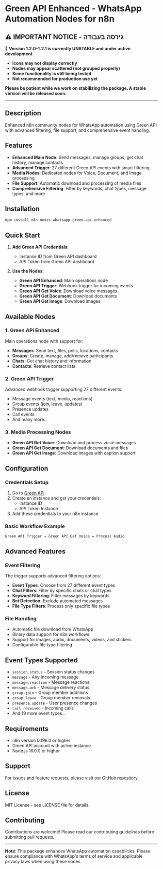 # Green API Enhanced - WhatsApp Automation Nodes for n8n

## ⚠️ **IMPORTANT NOTICE - גירסה בעבודה**

**🚧 Version 1.2.0-1.2.1 is currently UNSTABLE and under active development**

- **Icons may not display correctly**
- **Nodes may appear scattered (not grouped properly)**  
- **Some functionality is still being tested**
- **Not recommended for production use yet**

**Please be patient while we work on stabilizing the package. A stable version will be released soon.**

---

## Description

Enhanced n8n community nodes for WhatsApp automation using Green API with advanced filtering, file support, and comprehensive event handling.

## Features

- **Enhanced Main Node**: Send messages, manage groups, get chat history, manage contacts
- **Advanced Trigger**: 27 different Green API events with smart filtering
- **Media Nodes**: Dedicated nodes for Voice, Document, and Image processing
- **File Support**: Automatic download and processing of media files
- **Comprehensive Filtering**: Filter by keywords, chat types, message types, and more

## Installation

```bash
npm install n8n-nodes-whatsapp-green-api-enhanced
```

## Quick Start

1. **Add Green API Credentials**:
   - Instance ID from Green API dashboard
   - API Token from Green API dashboard

2. **Use the Nodes**:
   - **Green API Enhanced**: Main operations node
   - **Green API Trigger**: Webhook trigger for incoming events
   - **Green API Get Voice**: Download voice messages
   - **Green API Get Document**: Download documents
   - **Green API Get Image**: Download images

## Available Nodes

### 1. Green API Enhanced
Main operations node with support for:
- **Messages**: Send text, files, polls, locations, contacts
- **Groups**: Create, manage, add/remove participants
- **Chats**: Get chat history and information
- **Contacts**: Retrieve contact lists

### 2. Green API Trigger
Advanced webhook trigger supporting 27 different events:
- Message events (text, media, reactions)
- Group events (join, leave, updates)
- Presence updates
- Call events
- And many more...

### 3. Media Processing Nodes
- **Green API Get Voice**: Download and process voice messages
- **Green API Get Document**: Download documents and files
- **Green API Get Image**: Download images with caption support

## Configuration

### Credentials Setup
1. Go to [Green API](https://green-api.com)
2. Create an instance and get your credentials:
   - Instance ID
   - API Token Instance
3. Add these credentials to your n8n instance

### Basic Workflow Example
```
Green API Trigger → Green API Get Voice → Process Audio
```

## Advanced Features

### Event Filtering
The trigger supports advanced filtering options:
- **Event Types**: Choose from 27 different event types
- **Chat Filters**: Filter by specific chats or chat types
- **Keyword Filtering**: Filter messages by keywords
- **Bot Detection**: Exclude automated messages
- **File Type Filters**: Process only specific file types

### File Handling
- Automatic file download from WhatsApp
- Binary data support for n8n workflows
- Support for images, audio, documents, videos, and stickers
- Configurable file type filtering

## Event Types Supported

- `session.status` - Session status changes
- `message` - Any incoming message
- `message.reaction` - Message reactions
- `message.ack` - Message delivery status
- `group.join` - Group member additions
- `group.leave` - Group member removals
- `presence.update` - User presence changes
- `call.received` - Incoming calls
- And 19 more event types...

## Requirements

- n8n version 0.198.0 or higher
- Green API account with active instance
- Node.js 16.0.0 or higher

## Support

For issues and feature requests, please visit our [GitHub repository](https://github.com/dacho2025/n8n-nodes-whatsapp-green-api-enhanced).

## License

MIT License - see LICENSE file for details.

## Contributing

Contributions are welcome! Please read our contributing guidelines before submitting pull requests.

---

**Note**: This package enhances WhatsApp automation capabilities. Please ensure compliance with WhatsApp's terms of service and applicable privacy laws when using these nodes.
